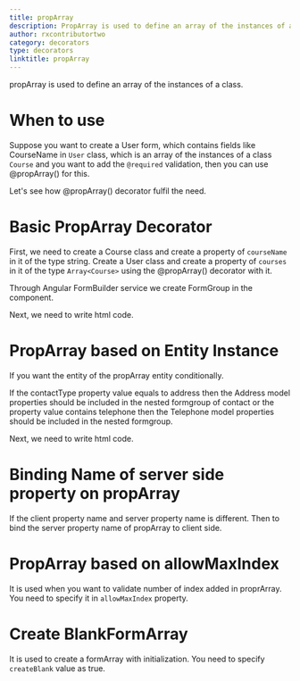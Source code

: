 ```yaml
---
title: propArray
description: PropArray is used to define an array of the instances of a class.
author: rxcontributortwo 
category: decorators
type: decorators
linktitle: propArray
---
```


<div class="title-bar"><p>propArray is used to define an array of the instances of a class.</p></div>

# When to use
Suppose you want to create a User form, which contains fields like CourseName in `User` class,
which is an array of the instances of a class `Course` and you want to add the `@required` validation, then you can use @propArray() for this.

Let's see how @propArray() decorator fulfil the need.

# Basic PropArray Decorator
First, we need to create a Course class and create a property of `courseName` in it of the type string. Create a User class and create a property of `courses` in it of the type `Array<Course>` using the @propArray() decorator with it.

<div component="app-code" key="propArray-add-model"></div> 
</data-scope>

Through Angular FormBuilder service we create FormGroup in the component.

<div component="app-code" key="propArray-add-component"></div> 
Next, we need to write html code.
<div component="app-code" key="propArray-add-html"></div> 
<div component="app-example-runner" ref-component="app-propArray-add"></div>

# PropArray based on Entity Instance 
If you want the entity of the propArray entity conditionally.

If the contactType property value equals to address then the Address model properties should be included in the nested formgroup of contact or the property value contains telephone then the Telephone model properties should be included in the nested formgroup. 

<div component="app-code" key="propArray-entity-model"></div> 
<div component="app-code" key="propArray-entity-component"></div> 
Next, we need to write html code.
<div component="app-code" key="propArray-entity-html"></div> 
<div component="app-example-runner" ref-component="app-propArray-entity"></div>

# Binding Name of server side property on propArray
If the client property name and server property name is different. Then to bind the server property name of propArray to client side.

<div component="app-example-runner" ref-component="app-propArray-server" title="Binding server side name with propArray" key="server"></div>

# PropArray based on allowMaxIndex
It is used when you want to validate number of index added in proprArray. You need to specify it in `allowMaxIndex` property.

<div component="app-example-runner" ref-component="app-propArray-maxindex" title="PropArray based on allowMaxIndex" key="maxindex"></div>

# Create BlankFormArray 
It is used to create a formArray with initialization. You need to specify `createBlank` value as true.

<div component="app-example-runner" ref-component="app-propArray-createblank" title="PropArray with createBlank" key="createblank"></div>